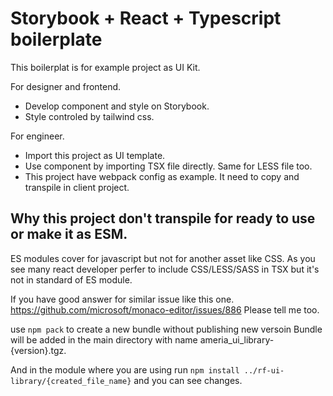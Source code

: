 # Storybook + React + Typescript boilerplate

This boilerplat is for example project as UI Kit.

For designer and frontend.
- Develop component and style on Storybook.
- Style controled by tailwind css.

For engineer.
- Import this project as UI template.
- Use component by importing TSX file directly. Same for LESS file too.
- This project have webpack config as example. It need to copy and transpile in client project.

## Why this project don't transpile for ready to use or make it as ESM.
ES modules cover for javascript but not for another asset like CSS. As you see many react developer perfer to include CSS/LESS/SASS in TSX but it's not in standard of ES module.

If you have good answer for similar issue like this one. https://github.com/microsoft/monaco-editor/issues/886
Please tell me too.




use `npm pack` to create a new bundle without publishing new versoin 
Bundle will be added in the main directory with name ameria_ui_library-{version}.tgz.


And in the module where you are using run
`npm install ../rf-ui-library/{created_file_name}`
and you can see changes.